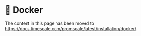 # 🐳 Docker

The content in this page has been moved to https://docs.timescale.com/promscale/latest/installation/docker/